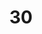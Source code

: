 ---
title: "30"
imageurl: "../src/content/thumbnail/30.webp"
dwnurl: "https://imgs1.thamizhnation.org/30.jpg"
tags: ['thalaivar']
---